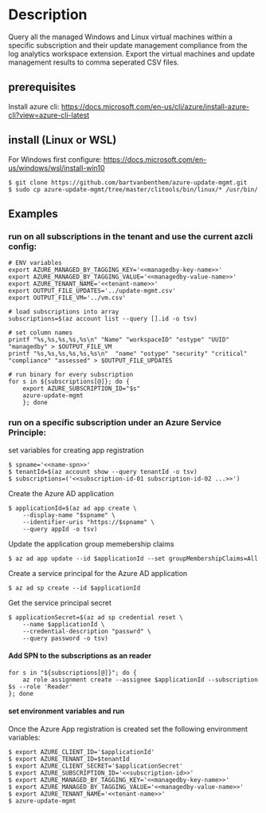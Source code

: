 # Description
Query all the managed Windows and Linux virtual machines within a specific subscription and their update management compliance from the log analytics workspace extension. Export the virtual machines and update management results to comma seperated CSV files.

## prerequisites
Install azure cli: https://docs.microsoft.com/en-us/cli/azure/install-azure-cli?view=azure-cli-latest

## install (Linux or WSL)
For Windows first configure: https://docs.microsoft.com/en-us/windows/wsl/install-win10
``` shell
$ git clone https://github.com/bartvanbenthem/azure-update-mgmt.git
$ sudo cp azure-update-mgmt/tree/master/clitools/bin/linux/* /usr/bin/
```

## Examples

### run on all subscriptions in the tenant and use the current azcli config:
``` shell
# ENV variables
export AZURE_MANAGED_BY_TAGGING_KEY='<<managedby-key-name>>'
export AZURE_MANAGED_BY_TAGGING_VALUE='<<managedby-value-name>>'
export AZURE_TENANT_NAME='<<tenant-name>>'
export OUTPUT_FILE_UPDATES='../update-mgmt.csv'
export OUTPUT_FILE_VM='../vm.csv'

# load subscriptions into array
subscriptions=$(az account list --query [].id -o tsv)

# set column names
printf "%s,%s,%s,%s,%s\n" "Name" "workspaceID" "ostype" "UUID" "managedby" > $OUTPUT_FILE_VM
printf "%s,%s,%s,%s,%s,%s\n"  "name" "ostype" "security" "critical" "compliance" "assessed" > $OUTPUT_FILE_UPDATES

# run binary for every subscription
for s in ${subscriptions[@]}; do {
    export AZURE_SUBSCRIPTION_ID="$s"
    azure-update-mgmt
    }; done
```

### run on a specific subscription under an Azure Service Principle:
set variables for creating app registration
``` shell
$ spname='<<name-spn>>'
$ tenantId=$(az account show --query tenantId -o tsv)
$ subscriptions=('<<subscription-id-01 subscription-id-02 ...>>')
```
    
Create the Azure AD application
``` shell
$ applicationId=$(az ad app create \
    --display-name "$spname" \
    --identifier-uris "https://$spname" \
    --query appId -o tsv)
```

Update the application group memebership claims
``` shell
$ az ad app update --id $applicationId --set groupMembershipClaims=All
```

Create a service principal for the Azure AD application
``` shell
$ az ad sp create --id $applicationId
```

Get the service principal secret
``` shell
$ applicationSecret=$(az ad sp credential reset \
    --name $applicationId \
    --credential-description "passwrd" \
    --query password -o tsv)
```

#### Add SPN to the subscriptions as an reader
``` shell
for s in "${subscriptions[@]}"; do {
    az role assignment create --assignee $applicationId --subscription $s --role 'Reader'
}; done
```

#### set environment variables and run
Once the Azure App registration is created set the following environment variables:
``` shell
$ export AZURE_CLIENT_ID='$applicationId'
$ export AZURE_TENANT_ID=$tenantId
$ export AZURE_CLIENT_SECRET='$applicationSecret'
$ export AZURE_SUBSCRIPTION_ID='<<subscription-id>>'
$ export AZURE_MANAGED_BY_TAGGING_KEY='<<managedby-key-name>>'
$ export AZURE_MANAGED_BY_TAGGING_VALUE='<<managedby-value-name>>'
$ export AZURE_TENANT_NAME='<<tenant-name>>'
$ azure-update-mgmt
```
